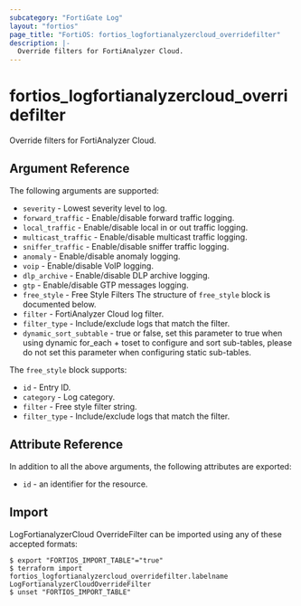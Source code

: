 ```yaml
---
subcategory: "FortiGate Log"
layout: "fortios"
page_title: "FortiOS: fortios_logfortianalyzercloud_overridefilter"
description: |-
  Override filters for FortiAnalyzer Cloud.
---
```


# fortios_logfortianalyzercloud_overridefilter
Override filters for FortiAnalyzer Cloud.

## Argument Reference

The following arguments are supported:

* `severity` - Lowest severity level to log.
* `forward_traffic` - Enable/disable forward traffic logging.
* `local_traffic` - Enable/disable local in or out traffic logging.
* `multicast_traffic` - Enable/disable multicast traffic logging.
* `sniffer_traffic` - Enable/disable sniffer traffic logging.
* `anomaly` - Enable/disable anomaly logging.
* `voip` - Enable/disable VoIP logging.
* `dlp_archive` - Enable/disable DLP archive logging.
* `gtp` - Enable/disable GTP messages logging.
* `free_style` - Free Style Filters The structure of `free_style` block is documented below.
* `filter` - FortiAnalyzer Cloud log filter.
* `filter_type` - Include/exclude logs that match the filter.
* `dynamic_sort_subtable` - true or false, set this parameter to true when using dynamic for_each + toset to configure and sort sub-tables, please do not set this parameter when configuring static sub-tables.

The `free_style` block supports:

* `id` - Entry ID.
* `category` - Log category.
* `filter` - Free style filter string.
* `filter_type` - Include/exclude logs that match the filter.


## Attribute Reference

In addition to all the above arguments, the following attributes are exported:
* `id` - an identifier for the resource.

## Import

LogFortianalyzerCloud OverrideFilter can be imported using any of these accepted formats:
```
$ export "FORTIOS_IMPORT_TABLE"="true"
$ terraform import fortios_logfortianalyzercloud_overridefilter.labelname LogFortianalyzerCloudOverrideFilter
$ unset "FORTIOS_IMPORT_TABLE"
```
